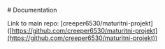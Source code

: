 \# Documentation



Link to main repo: \[creeper6530/maturitni-projekt]([https://github.com/creeper6530/maturitni-projekt](https://github.com/creeper6530/maturitni-projekt))

